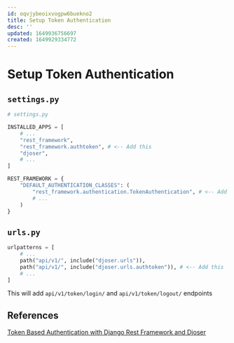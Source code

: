 ```yaml
---
id: oqvjybeoixvogpw6buekno2
title: Setup Token Authentication
desc: ''
updated: 1649936756697
created: 1649929334772
---
```


# Setup Token Authentication

## `settings.py`
```py
# settings.py

INSTALLED_APPS = [
    # ...
    "rest_framework",
    "rest_framework.authtoken", # <-- Add this
    "djoser",
    # ...
]

REST_FRAMEWORK = {
    "DEFAULT_AUTHENTICATION_CLASSES": (
        "rest_framework.authentication.TokenAuthentication", # <-- Add this
        # ...
    )
}
```

## `urls.py`

```py
urlpatterns = [
    # ...
    path("api/v1/", include("djoser.urls")),
    path("api/v1/", include("djoser.urls.authtoken")), # <-- Add this
    # ...
]
```
This will add `api/v1/token/login/` and `api/v1/token/logout/` endpoints

## References

[Token Based Authentication with Django Rest Framework and Djoser](https://saasitive.com/tutorial/token-based-authentication-django-rest-framework-djoser/)
